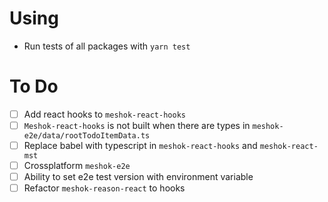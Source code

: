 # Using

- Run tests of all packages with `yarn test`

# To Do

- [ ] Add react hooks to `meshok-react-hooks`
- [ ] `Meshok-react-hooks` is not built when there are types in `meshok-e2e/data/rootTodoItemData.ts`
- [ ] Replace babel with typescript in `meshok-react-hooks` and `meshok-react-mst`
- [ ] Crossplatform `meshok-e2e`
- [ ] Ability to set e2e test version with environment variable
- [ ] Refactor `meshok-reason-react` to hooks
